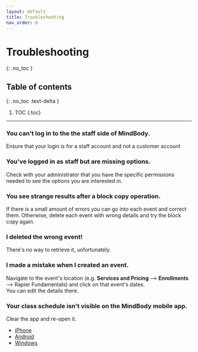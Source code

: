 ```yaml
---
layout: default
title: Troubleshooting
nav_order: 6 
---
```


# Troubleshooting
{: .no_toc }

## Table of contents
{: .no_toc .text-delta }

1. TOC
{:toc}

---
### You can't log in to the the staff side of MindBody.

Ensure that your login is for a staff account and not a customer account

### You've logged in as staff but are missing options.

Check with your administrator that you have the specific permissions needed to see the options you are interested in.

### You see strange results after a block copy operation.

If there is a small amount of errors you can go into each event and correct them. Otherwise, delete each event with wrong details and try the block copy again.

### I deleted the wrong event!

There's no way to retrieve it, unfortunately.

### I made a mistake when I created an event.

Navigate to the event's location (e.g. **Services and Pricing** --> **Enrollments** --> Rapier Fundamentals) and click on that event's dates.  
You can edit the details there.

### Your class schedule isn't visible on the MindBody mobile app.

Clear the app and re-open it.
- [iPhone](https://support.apple.com/en-ca/HT201330)
- [Android](https://www.lifewire.com/close-apps-on-android-4164116)
- [Windows](https://answers.microsoft.com/en-us/mobiledevices/forum/all/how-to-close-apps-in-windows-phone-10/bfc5a943-a171-4f07-9d50-683d0e1edd56)
